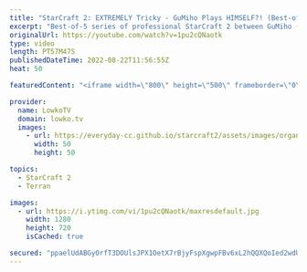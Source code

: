 ```yaml
---
title: "StarCraft 2: EXTREMELY Tricky - GuMiho Plays HIMSELF?! (Best-of-5)"
excerpt: "Best-of-5 series of professional StarCraft 2 between GuMiho (Terran) and Solar (Zerg). This match is the Grand Finals of the ESL Open cup 137 Korea.  Support my work on Patreon: https://www.patreon.com/lowkotv Become a YouTube member: https://lowko.tv/join  More Lowko: https://youtube.com/morelowko Lowko"
originalUrl: https://youtube.com/watch?v=1pu2cQNaotk
type: video
length: PT57M47S
publishedDateTime: 2022-08-22T11:56:55Z
heat: 50

featuredContent: "<iframe width=\"800\" height=\"500\" frameborder=\"0\" src=\"https://www.youtube.com/embed/1pu2cQNaotk\" allow=\"accelerometer; autoplay; encrypted-media; gyroscope; picture-in-picture\" allowfullscreen></iframe>"

provider:
  name: LowkoTV
  domain: lowko.tv
  images:
    - url: https://everyday-cc.github.io/starcraft2/assets/images/organizations/lowko.tv-50x50.jpg
      width: 50
      height: 50

topics:
  - StarCraft 2
  - Terran

images:
  - url: https://i.ytimg.com/vi/1pu2cQNaotk/maxresdefault.jpg
    width: 1280
    height: 720
    isCached: true

secured: "ppaelUdABGyOrfT3DOUlsJPX1OetX7rBjyFspXgwpFBv6xL2hQQXQoIed2wdU5OUopnyj9MZEqmufno6/R2fuGY/BQGjlOlwaj9+50zpB9MUq72qYwiyFNxhvKr5+BLXIgQLSZitm/tIQ1YCXgymZZe/sqH/a0L2mErgmu56WEHw6ePpXygDwM4HHq0/6I5kqcoInn86+A3sTGyd+vlvWJVaXLhppSxXxaYxttsLULjkfRMQOMFYaZ3DhGKRT05auUdRXfUfZP3cnWjse99UzzUtjC+K9QxRxjAZFUCKuj8R7jw/fipTEZdIf5CTFEMNlaLa3aR9nzZRc0eCvlioR2PWGuNsaXCyrZHS9jO7PYWMEneftxT9+TpmVhm/sRo9NzprpfxAI7Ukf7YyLL90nLs9Gh9vZnvD/esbMn6v/yy0LwGJLIe1nO9uYs7zJRPi;yJHfRQV2q9641kyi5uqLwQ=="
---
```


